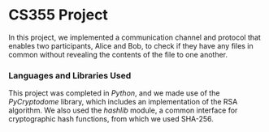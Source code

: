 # CS355 Project

In this project, we implemented a communication channel and protocol that enables two participants, Alice and Bob, to check if they have any files in common without revealing the contents of the file to one another.

### Languages and Libraries Used
This project was completed in _Python_, and we made use of the _PyCryptodome_ library, which includes an implementation of the RSA algorithm. We also used the _hashlib_ module, a common interface for cryptographic hash functions, from which we used SHA-256.

